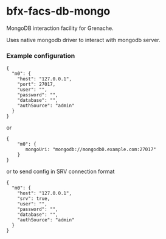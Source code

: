 # bfx-facs-db-mongo

MongoDB interaction facility for Grenache.

Uses native mongodb driver to interact with mongodb server.

### Example configuration

```
{
  "m0": {
    "host": "127.0.0.1",
    "port": 27017,
    "user": "",
    "password": "",
    "database": "",
    "authSource": "admin"
  }
}
```
or
```
{
    "m0": {
       mongoUri: "mongodb://mongodb0.example.com:27017"
    }
}
```
or to send config in SRV connection format
```
{
  "m0": {
    "host": "127.0.0.1",
    "srv": true,
    "user": "",
    "password": "",
    "database": "",
    "authSource": "admin"
  }
}
```

